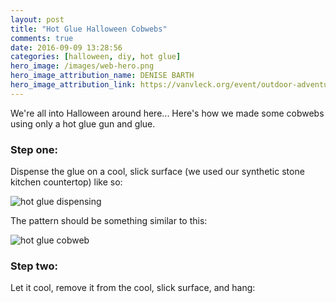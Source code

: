```yaml
---
layout: post
title: "Hot Glue Halloween Cobwebs"
comments: true
date: 2016-09-09 13:28:56
categories: [halloween, diy, hot glue]
hero_image: /images/web-hero.png
hero_image_attribution_name: DENISE BARTH
hero_image_attribution_link: https://vanvleck.org/event/outdoor-adventures-spiders/black-and-white-close-up-cobweb-34225/
---
```


We're all into Halloween around here... Here's how we made some cobwebs using only a hot glue gun and glue.

### Step one:

Dispense the glue on a cool, slick surface (we used our synthetic stone kitchen countertop) like so:

![hot glue dispensing](http://media.jaywiggins.com.s3.amazonaws.com/images/IMG_3527.jpg)

The pattern should be something similar to this:

![hot glue cobweb](http://media.jaywiggins.com.s3.amazonaws.com/images/IMG_3526.jpg)

### Step two:

Let it cool, remove it from the cool, slick surface, and hang:
